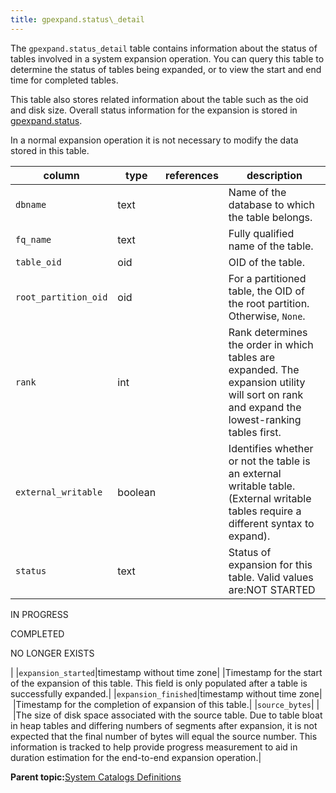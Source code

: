 ```yaml
---
title: gpexpand.status\_detail 
---
```


The `gpexpand.status_detail` table contains information about the status of tables involved in a system expansion operation. You can query this table to determine the status of tables being expanded, or to view the start and end time for completed tables.

This table also stores related information about the table such as the oid and disk size. Overall status information for the expansion is stored in [gpexpand.status](gp_expansion_status.html).

In a normal expansion operation it is not necessary to modify the data stored in this table.

|column|type|references|description|
|------|----|----------|-----------|
|`dbname`|text| |Name of the database to which the table belongs.|
|`fq_name`|text| |Fully qualified name of the table.|
|`table_oid`|oid| |OID of the table.|
|`root_partition_oid`|oid| |For a partitioned table, the OID of the root partition. Otherwise, `None`.|
|`rank`|int| |Rank determines the order in which tables are expanded. The expansion utility will sort on rank and expand the lowest-ranking tables first.|
|`external_writable`|boolean| |Identifies whether or not the table is an external writable table. \(External writable tables require a different syntax to expand\).|
|`status`|text| |Status of expansion for this table. Valid values are:NOT STARTED

IN PROGRESS

COMPLETED

NO LONGER EXISTS

|
|`expansion_started`|timestamp without time zone| |Timestamp for the start of the expansion of this table. This field is only populated after a table is successfully expanded.|
|`expansion_finished`|timestamp without time zone| |Timestamp for the completion of expansion of this table.|
|`source_bytes`| | |The size of disk space associated with the source table. Due to table bloat in heap tables and differing numbers of segments after expansion, it is not expected that the final number of bytes will equal the source number. This information is tracked to help provide progress measurement to aid in duration estimation for the end-to-end expansion operation.|

**Parent topic:**[System Catalogs Definitions](../system_catalogs/catalog_ref-html.html)

